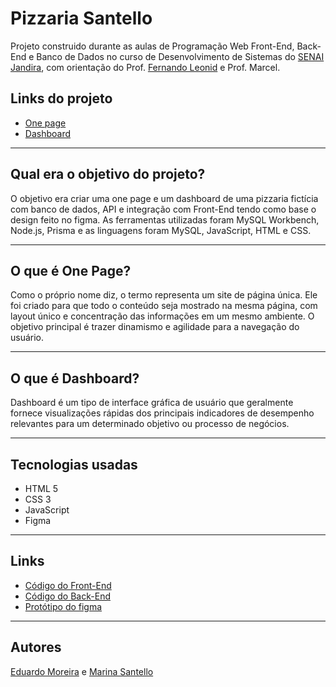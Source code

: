 # Pizzaria Santello

Projeto construido durante as aulas de Programação Web Front-End, Back-End e Banco de Dados no curso de Desenvolvimento de Sistemas do [SENAI Jandira](https://jandira.sp.senai.br/), com orientação do Prof. [Fernando Leonid](https://github.com/fernandoleonid) e Prof. Marcel.

## Links do projeto
- [One page](marina.12soft.com.br)
- [Dashboard](marina.12soft.com.br/dashboard)

---

## Qual era o objetivo do projeto?
O objetivo era criar uma one page e um dashboard de uma pizzaria fictícia com banco de dados, API e integração com Front-End tendo como base o design feito no figma. As ferramentas utilizadas foram MySQL Workbench, Node.js, Prisma e as linguagens foram MySQL, JavaScript, HTML e CSS.

---

## O que é One Page?
Como o próprio nome diz, o termo representa um site de página única. Ele foi criado para que todo o conteúdo seja mostrado na mesma página, com layout único e concentração das informações em um mesmo ambiente. O objetivo principal é trazer dinamismo e agilidade para a navegação do usuário.

---

## O que é Dashboard?
Dashboard é um tipo de interface gráfica de usuário que geralmente fornece visualizações rápidas dos principais indicadores de desempenho relevantes para um determinado objetivo ou processo de negócios.

---

## Tecnologias usadas
- HTML 5
- CSS 3
- JavaScript
- Figma

---

## Links
- [Código do Front-End](https://github.com/EduardoMoreiraMachado/projeto-pizzaria-santello-front-end)
- [Código do Back-End](https://github.com/EduardoMoreiraMachado/projeto-pizzaria-santello-back-end.git)
- [Protótipo do figma](https://www.figma.com/file/ON71teYRgF0vBtwP3LOWLB/layout?node-id=0%3A1&t=NmFp7LvIgCxyp9df-0)

---

## Autores
[Eduardo Moreira](https://github.com/EduardoMoreiraMachado) e [Marina Santello](https://github.com/MarinaSantello)

